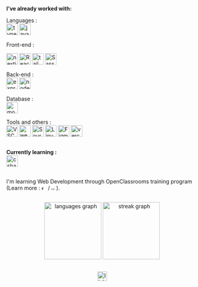 ### 
<div align="left">
 
  **I've already worked with:**
  
  Languages :
  <br>
  <img src="https://skillicons.dev/icons?i=ts" height="30" alt="typescript logo"  />
  <img src="https://skillicons.dev/icons?i=js" height="30" alt="javascript logo"  />
  
  Front-end :
  <br>
  
  <img src="https://skillicons.dev/icons?i=nextjs" height="30" alt="nextjs logo"  />
  <img src="https://skillicons.dev/icons?i=react" height="30" alt="React logo"  />
  <img src="https://skillicons.dev/icons?i=tailwind" height="30" alt="tailwindcss logo"  />
  <img src="https://skillicons.dev/icons?i=sass" height="30" alt="Sass logo"  />

  Back-end :
  <br>
  <img src="https://skillicons.dev/icons?i=express" height="30" alt="express logo"  />
  <img src="https://skillicons.dev/icons?i=nodejs" height="30" alt="nodejs logo"  />

  Database :
  <br>
  <img src="https://skillicons.dev/icons?i=mongodb" height="30" alt="mongodb logo"  />

  Tools and others :
  <br>
  <img src="https://cdn.jsdelivr.net/gh/devicons/devicon/icons/vscode/vscode-original.svg" height="30" alt="VSCode logo"  />
  <img src="https://cdn.jsdelivr.net/gh/devicons/devicon/icons/webstorm/webstorm-original.svg" height="30" alt="webstorm logo"  />
  <img src="https://cdn.worldvectorlogo.com/logos/sourcetree-1.svg" height="30" alt="SourceTree logo"  />
  <img src="https://cdn.jsdelivr.net/gh/devicons/devicon/icons/linux/linux-original.svg" height="30" alt="Linux logo"  />
  <img src="https://skillicons.dev/icons?i=figma" height="30" alt="Figma logo"  />
  <img src="https://skillicons.dev/icons?i=vercel" height="30" alt="vercel logo"  />
</div>

##

<div align="left">
  
  **Currently learning :**
  <br>
  <img src="https://skillicons.dev/icons?i=cs" height="30" alt="csharp logo"  />
</div>

##

<p align="left">I'm learning Web Development through OpenClassrooms training program (Learn more : <a href="https://openclassrooms.com/fr/paths/899-developpeur-web"><img src="https://flagicons.lipis.dev/flags/4x3/fr.svg" height="10" alt="french flag"/><img width="3"/></a> / <a href="https://openclassrooms.com/en/paths/903-web-developer"><img src="https://flagicons.lipis.dev/flags/4x3/gb.svg" height="10" alt="uk flag"/><img width="3"/></a>).</p>

##
###

<div align="center">
  <img src="https://github-readme-stats.vercel.app/api/top-langs?username=thmsrzk&locale=en&hide_title=false&layout=compact&card_width=320&langs_count=5&theme=dracula&hide_border=false&order=2" height="150" alt="languages graph"  />
  <img src="https://streak-stats.demolab.com?user=thmsrzk&locale=en&mode=daily&theme=dracula&hide_border=false&border_radius=5&order=3" height="150" alt="streak graph"  />
</div>

###
##
<div align="center">
  <a href="https://linkedin.com/in/thomas-rzk" target="_blank">
    <img src="https://upload.wikimedia.org/wikipedia/commons/8/81/LinkedIn_icon.svg" height="25" alt="linkedin logo"/>
  </a>
</div>
